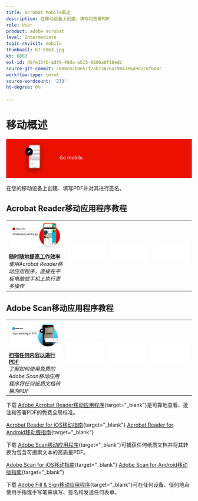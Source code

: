```yaml
---
title: Acrobat Mobile概述
description: 在移动设备上创建、填写和签署PDF
role: User
product: adobe acrobat
level: Intermediate
topic-revisit: mobile
thumbnail: KT-6863.jpg
kt: 6863
exl-id: d9fe154b-adf9-49da-ab15-6806a0f10edc
source-git-commit: c000c6cb0651f2ab73876a19047e6a9d2c6fb04c
workflow-type: tm+mt
source-wordcount: '233'
ht-degree: 0%

---
```


# 移动概述

![Acrobat Mobile Image](../assets/Hero-Mobile.png)

在您的移动设备上创建、填写PDF并对其进行签名。

## Acrobat Reader移动应用程序教程

<table style="table-layout:fixed">
<tr>
  <td>
    <a href="../getting-started/productivity.md">
      <img alt="随时随地提高工作效率" src="../assets/Productivity_1280.png" />
    </a>
    <div>
     <a href="../getting-started/productivity.md"><strong>随时随地提高工作效率</strong></a>
    </div>
    <em>使用Acrobat Reader移动应用程序，直接在平板电脑或手机上执行更多操作</em>
    <br>
  </td>
  <td>
   <img alt="间隔条" src="../assets/Whitespacer.png" />
    <div>
    <br>
  </td>
  <td>
   <img alt="间隔条" src="../assets/Whitespacer.png" />
    <div>
    <br>
  </td>
   <td>
   <img alt="间隔条" src="../assets/Whitespacer.png" />
    <div>
    <br>
  </td>
</tr>
</table>

## Adobe Scan移动应用程序教程

<table style="table-layout:fixed">
<tr>
  <td>
    <a href="scan-mobile-app.md">
      <img alt="扫描任何内容以进行PDF" src="../assets/Scanmobile.png" />
    </a>
    <div>
     <a href="scan-mobile-app.md"><strong>扫描任何内容以进行PDF</strong></a>
    </div>
    <em>了解如何使用免费的Adobe Scan移动应用程序将任何纸质文档转换为PDF</em>
    <br>
  </td>
  <td>
   <img alt="间隔条" src="../assets/Whitespacer.png" />
    <div>
    <br>
  </td>
  <td>
   <img alt="间隔条" src="../assets/Whitespacer.png" />
    <div>
    <br>
  </td>
   <td>
   <img alt="间隔条" src="../assets/Whitespacer.png" />
    <div>
    <br>
  </td>
</tr>
</table>

下载 [Adobe Acrobat Reader移动应用程序](https://www.adobe.com/acrobat/mobile/acrobat-reader.html){target=&quot;_blank&quot;}是可靠地查看、批注和签署PDF的免费全局标准。

[Acrobat Reader for iOS移动指南](https://www.adobe.com/devnet-docs/acrobat/ios/en/){target=&quot;_blank&quot;}
[Acrobat Reader for Android移动版指南](https://www.adobe.com/devnet-docs/acrobat/android/en/){target=&quot;_blank&quot;}

下载 [Adobe Scan移动应用程序](https://www.adobe.com/acrobat/mobile/scanner-app.html){target=&quot;_blank&quot;}可捕获任何纸质文档并将其转换为包含可搜索文本的高质量PDF。

[Adobe Scan for iOS移动指南](https://www.adobe.com/devnet-docs/adobescan/ios/en/){target=&quot;_blank&quot;}
[Adobe Scan for Android移动版指南](https://www.adobe.com/devnet-docs/adobescan/android/en/){target=&quot;_blank&quot;}

下载 [Adobe Fill &amp; Sign移动应用程序](https://www.adobe.com/acrobat/mobile/fill-sign-pdfs.html){target=&quot;_blank&quot;}可在任何设备、任何地点使用手指或手写笔来填写、签名和发送任何表单。
